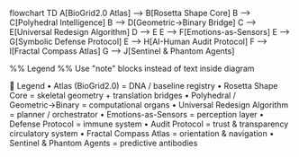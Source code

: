 flowchart TD
    A[BioGrid2.0 Atlas] --> B[Rosetta Shape Core]
    B --> C[Polyhedral Intelligence]
    B --> D[Geometric→Binary Bridge]
    C --> E[Universal Redesign Algorithm]
    D --> E
    E --> F[Emotions-as-Sensors]
    E --> G[Symbolic Defense Protocol]
    E --> H[AI-Human Audit Protocol]
    F --> I[Fractal Compass Atlas]
    G --> J[Sentinel & Phantom Agents]

%% Legend
%% Use "note" blocks instead of text inside diagram


   🧭 Legend
	•	Atlas (BioGrid2.0) = DNA / baseline registry
	•	Rosetta Shape Core = skeletal geometry + translation bridges
	•	Polyhedral / Geometric→Binary = computational organs
	•	Universal Redesign Algorithm = planner / orchestrator
	•	Emotions-as-Sensors = perception layer
	•	Defense Protocol = immune system
	•	Audit Protocol = trust & transparency circulatory system
	•	Fractal Compass Atlas = orientation & navigation
	•	Sentinel & Phantom Agents = predictive antibodies
